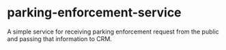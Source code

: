 # parking-enforcement-service

A simple service for receiving parking enforcement request from the public and passing that information to CRM.
